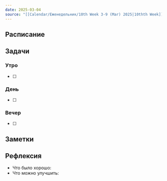 ```yaml
---
date: 2025-03-04
source: "[[Calendar/Еженедельник/10th Week 3-9 (Mar) 2025|10thth Week]]"
---
```



## Расписание

## Задачи

### Утро

- [ ]

### День

- [ ]

### Вечер

- [ ]

## Заметки

## Рефлексия

- Что было хорошо:
- Что можно улучшить: